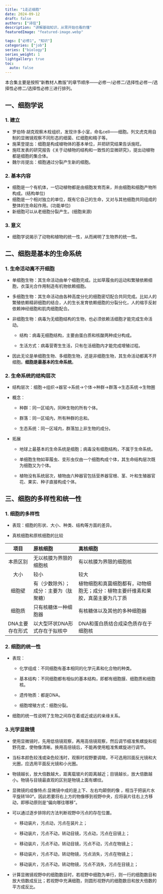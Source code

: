 ```yaml
---
title: "1走近细胞"
date: 2024-09-12
draft: false
authors: ["诗往"]
description: "讲解基础知识，从零开始也看的懂"
featuredImage: "featured-image.webp"

tags: ["必修1", "知识"]
categories: ["job"]
series: ["biology"]
series_weight: 1
lightgallery: true
toc:
  auto: false
---
```


本合集主要是按照“新教材人教版”的章节顺序——必修一/必修二/选择性必修一/选择性必修二/选择性必修三进行排列。

<!--more-->

## 一、细胞学说

### 1. 建立

* 罗伯特·胡克观察木栓组织，发现许多小室，命名cell——细胞。列文虎克用自制的显微镜观察不同形态的细菌、红细胞和精子等。
* 施莱登提出：细胞是构成植物体的基本单位，并把研究结果告诉施旺。
* 施旺发表的研究报告《关于动植物的结构和一致性的显微研究》，提出动植物都是细胞的集合体。
* 魏尔肖提出：细胞通过分裂产生新的细胞。

### 2. 基本内容
*  细胞是一个有机体，一切动植物都是由细胞发育而来，并由细胞和细胞产物所构成。(结构单位)
* 细胞是一个相对独立的单位，既有它自己的生命，又对与其他细胞共同组成的整体的生命起作用。(功能单位)
* 新细胞可以从老细胞分裂产生。(细胞来源)

### 3. 意义

- 细胞学说揭示了动物和植物的统一性，从而阐明了生物界的统一性。


## 二、细胞是基本的生命系统

### 1. 生命活动离不开细胞

* 单细胞生物：其生命活动由单个细胞完成。比如草履虫的运动和繁殖依赖细胞，衣藻光合作用制造有机物依赖细胞。

* 多细胞生物：其生命活动由各种高度分化的细胞密切配合共同完成。比如人的繁殖依赖精卵细胞的结合，人的生长发育依赖细胞的分裂分化，人的缩手反射依赖神经细胞和肌肉细胞配合。

* 非细胞生物：病毒为无细胞结构的生物，也必须依赖活细胞才能完成生命活动。

  + 结构：病毒无细胞结构，主要由蛋白质和核酸两种成分构成。
  
  + 生活方式：病毒营寄生生活，只有在活细胞内才能完成增殖过程。
  
* 因此无论是单细胞生物、多细胞生物，还是非细胞生物，其生命活动都离不开细胞。**细胞是最基本的生命系统**。

### 2. 生命系统的结构层次

* 结构层次：细胞→组织→器官→系统→个体→种群→群落→生态系统→生物圈

* 概念：

  + 种群：同一区域内，同种生物的所有个体。

  + 群落：同一区域内，所有种群的总和。

  + 生态系统：同一区域内，群落加上非生物的成分。
  
* 拓展

  + 地球上最基本的生命系统是细胞；病毒没有细胞结构，不属于生命系统。

  + 单细胞生物如草履虫、变形虫仅由一个细胞构成个体，其生命结构层次既为细胞又为个体。

  + 植物没有系统层次，植物由六种器官包括营养器官根、茎、叶和生殖器官花、果实、种子直接构成个体。


## 三、细胞的多样性和统一性

### 1. 细胞的多样性

* 表现：细胞的形状、大小、种类、结构等方面的差异。

* 真核细胞和原核细胞的比较

| 项目    | 原核细胞 |真核细胞|
| :-----: | :----- |:-----|
| 本质区别 | 无以核膜为界限的细胞核 |有以核膜为界限的细胞核|
| 大小 | 较小 | 较大 |
| 细胞壁 | 有（少数除外）；成分：主要为（肽聚糖） | 植物细胞和真菌细胞都有，动物细胞无；成分：植物主要纤维素和果胶，真菌主要为几丁质 |
| 细胞质 | 只有核糖体一种细胞器 | 有核糖体以及其他的多种细胞器 |
| DNA主要存在形式 | 以大型环状DNA形式存在于拟核中 | DNA和蛋白质结合成染色质存在于细胞核 |

### 2. 细胞的统一性

* 表现：

  + 化学组成：不同细胞有基本相同的化学元素和化合物的种类。
  
  + 基本结构：不同细胞都有相似的基本结构，即都有细胞膜、细胞质和细胞核。
  
  + 遗传物质：都是DNA。
  
  + 细胞增殖方式：细胞分裂。

* 细胞的统一性说明了生物之间存在着或近或远的亲缘关系。

### 3.光学显微镜

* 使用显微镜时，先用低倍镜观察，再用高倍镜观察，然后调节细准焦螺旋和视野亮度，使物像清晰。换用高倍镜后，不能再使用粗准焦螺旋进行调节。

* 当标本颜色较浅或染色较浅时，观察时视野要调暗，不可选用凹面反光镜和大光圈，应选用平面反光镜和小光圈。

* 物镜越长，放大倍数越大，距离载玻片的距离越近；目镜越长，放大倍数越小。物镜与目镜最直观的区别是物镜上面有螺纹。

* 显微镜的成像特点:显微镜中成的是上下、左右均颠倒的像 ，相当于把装片水平旋转180°。因此若要将右上方的物像移到视野中央，应将装片往右上方移动，即移动原则是“偏向哪往哪移”。
 
* 可以通过逐步排除的方法判断视野中污点的存在位置。

  + 移动装片，污点动，污点在装片上；

  + 移动装片，污点不动，转动目镜，污点动，污点在目镜上；

  + 移动装片，污点不动，转动目镜，污点不动，污点在物镜上；
  
  + 移动装片，污点不动，转动物镜，污点消失，污点在物镜上；

  + 移动装片，污点不动，转动物镜，污点不消失，污点在目镜上；
 
* 计算显微镜视野中的细胞数目时，若视野中细胞为单行，则一行的细胞数目和放大倍数成反比；若视野中充满细胞，则圆形视野内的细胞数目和放大倍数的平方成反比。